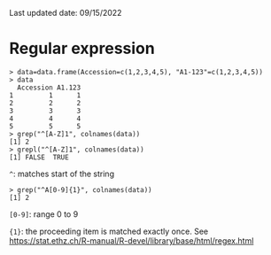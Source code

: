 Last updated date: 09/15/2022

# Regular expression

```
> data=data.frame(Accession=c(1,2,3,4,5), "A1-123"=c(1,2,3,4,5))
> data
  Accession A1.123
1         1      1
2         2      2
3         3      3
4         4      4
5         5      5
> grep("^[A-Z]1", colnames(data))
[1] 2
> grepl("^[A-Z]1", colnames(data))
[1] FALSE  TRUE

```
`^`: matches start of the string

```
> grep("^A[0-9]{1}", colnames(data))
[1] 2
```

`[0-9]`: range 0 to 9

`{1}`: the proceeding item is matched exactly once. See https://stat.ethz.ch/R-manual/R-devel/library/base/html/regex.html
